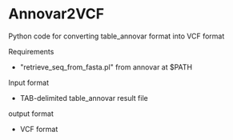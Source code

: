 # Annovar2VCF
Python code for converting table_annovar format into VCF format

Requirements
- "retrieve_seq_from_fasta.pl" from annovar at $PATH

Input format
- TAB-delimited table_annovar result file

output format
- VCF format
